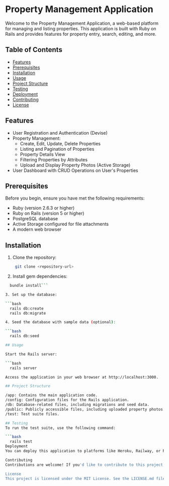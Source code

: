 # Property Management Application

Welcome to the Property Management Application, a web-based platform for managing and listing properties. This application is built with Ruby on Rails and provides features for property entry, search, editing, and more.

## Table of Contents
- [Features](#features)
- [Prerequisites](#prerequisites)
- [Installation](#installation)
- [Usage](#usage)
- [Project Structure](#project-structure)
- [Testing](#testing)
- [Deployment](#deployment)
- [Contributing](#contributing)
- [License](#license)

## Features

- User Registration and Authentication (Devise)
- Property Management:
  - Create, Edit, Update, Delete Properties
  - Listing and Pagination of Properties
  - Property Details View
  - Filtering Properties by Attributes
  - Upload and Display Property Photos (Active Storage)
- User Dashboard with CRUD Operations on User's Properties

## Prerequisites

Before you begin, ensure you have met the following requirements:
- Ruby (version 2.6.3 or higher)
- Ruby on Rails (version 5 or higher)
- PostgreSQL database
- Active Storage configured for file attachments
- A modern web browser

## Installation

1. Clone the repository:

   ```bash
    git clone <repository-url>

2. Install gem dependencies:

  ```bash
    bundle install```

3. Set up the database:

  ```bash
    rails db:create
    rails db:migrate

4. Seed the database with sample data (optional):

  ```bash
    rails db:seed

## Usage

Start the Rails server:

  ```bash
    rails server

Access the application in your web browser at http://localhost:3000.

## Project Structure

/app: Contains the main application code.
/config: Configuration files for the Rails application.
/db: Database-related files, including migrations and seed data.
/public: Publicly accessible files, including uploaded property photos.
/test: Test suite files.

## Testing
To run the test suite, use the following command:

  ```bash
    rails test
Deployment
You can deploy this application to platforms like Heroku, Railway, or Render. Ensure you set up the required environment variables, configure the database, and handle production-ready settings as needed.

Contributing
Contributions are welcome! If you'd like to contribute to this project, please follow the guidelines in CONTRIBUTING.md.

License
This project is licensed under the MIT License. See the LICENSE.md file for details.
